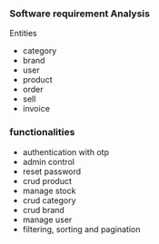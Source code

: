 ### Software requirement Analysis

Entities

- category
- brand
- user
- product
- order
- sell
- invoice

### functionalities

- authentication with otp
- admin control
- reset password
- crud product
- manage stock
- crud category
- crud brand
- manage user
- filtering, sorting and pagination
